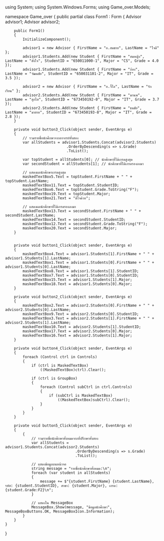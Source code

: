 using System;
using System.Windows.Forms;
using Game_over.Models;

namespace Game_over
{
    public partial class Form1 : Form
    {
        Advisor advisor1;
        Advisor advisor2;

        public Form1()
        {
            InitializeComponent();

            advisor1 = new Advisor { FirstName = "อ.สมชาย", LastName = "ใจดี" };
            advisor1.Students.Add(new Student { FirstName = "สมหญิง", LastName = "ตั้งใจ", StudentID = "650011000-1", Major = "CS", Grade = 4.0 });
            advisor1.Students.Add(new Student { FirstName = "ก้อง", LastName = "วัฒนชัย", StudentID = "650031101-2", Major = "IT", Grade = 3.5 });

            advisor2 = new Advisor { FirstName = "อ.จี้ไล", LastName = "รักเรียน" };
            advisor2.Students.Add(new Student { FirstName = "มานพ", LastName = "สุกใส", StudentID = "673450192-0", Major = "IT", Grade = 3.7 });
            advisor2.Students.Add(new Student { FirstName = "ธนชัย", LastName = "มาสาย", StudentID = "673450193-8", Major = "IT", Grade = 2.8 });
        }

        private void button3_Click(object sender, EventArgs e)
        {
            // รวมรายชื่อนักศึกษาจากอาจารย์ทั้งสอง
            var allStudents = advisor1.Students.Concat(advisor2.Students)
                                .OrderByDescending(s => s.Grade)
                                .ToList();

            var topStudent = allStudents[0]; // นักศึกษาที่ได้เกรดสูงสุด
            var secondStudent = allStudents[1]; // นักศึกษาที่ได้เกรดรองลงมา

            // แสดงผลนักศึกษาเกรดสูงสุด
            maskedTextBox5.Text = topStudent.FirstName + " " + topStudent.LastName;
            maskedTextBox11.Text = topStudent.StudentID;
            maskedTextBox6.Text = topStudent.Grade.ToString("F");
            maskedTextBox19.Text = topStudent.Major;
            maskedTextBox21.Text = "ดีใจด้วย";

            // แสดงผลนักศึกษาที่ได้เกรดรองลงมา
            maskedTextBox13.Text = secondStudent.FirstName + " " + secondStudent.LastName;
            maskedTextBox14.Text = secondStudent.StudentID;
            maskedTextBox12.Text = secondStudent.Grade.ToString("F");
            maskedTextBox20.Text = secondStudent.Major;
        }


        private void button1_Click(object sender, EventArgs e)
        {
            maskedTextBox4.Text = advisor1.Students[1].FirstName + " " + advisor1.Students[1].LastName;
            maskedTextBox1.Text = advisor1.Students[0].FirstName + " " + advisor1.Students[0].LastName;
            maskedTextBox8.Text = advisor1.Students[1].StudentID;
            maskedTextBox7.Text = advisor1.Students[0].StudentID;
            maskedTextBox15.Text = advisor1.Students[1].Major;
            maskedTextBox18.Text = advisor1.Students[0].Major;
        }

        private void button2_Click(object sender, EventArgs e)
        {
            maskedTextBox2.Text = advisor2.Students[0].FirstName + " " + advisor2.Students[0].LastName;
            maskedTextBox9.Text = advisor2.Students[0].StudentID;
            maskedTextBox3.Text = advisor2.Students[1].FirstName + " " + advisor2.Students[1].LastName;
            maskedTextBox10.Text = advisor2.Students[1].StudentID;
            maskedTextBox17.Text = advisor2.Students[0].Major;
            maskedTextBox16.Text = advisor2.Students[1].Major;
        }

        private void button4_Click(object sender, EventArgs e)
        {
            foreach (Control ctrl in Controls)
            {
                if (ctrl is MaskedTextBox)
                    ((MaskedTextBox)ctrl).Clear();

                if (ctrl is GroupBox)
                {
                    foreach (Control subCtrl in ctrl.Controls)
                    {
                        if (subCtrl is MaskedTextBox)
                            ((MaskedTextBox)subCtrl).Clear();
                    }
                }
            }
        }

        private void button5_Click(object sender, EventArgs e)
        {
            {
                // รวมรายชื่อนักศึกษาทั้งหมดจากที่ปรึกษาทั้งสอง
                var allStudents = advisor1.Students.Concat(advisor2.Students)
                                    .OrderByDescending(s => s.Grade)
                                    .ToList();

                // แสดงข้อมูลบนหน้าจอ
                string message = "รายชื่อนักศึกษาทั้งหมด:\n";
                foreach (var student in allStudents)
                {
                    message += $"{student.FirstName} {student.LastName}, รหัส: {student.StudentID}, สาขา: {student.Major}, เกรด: {student.Grade:F2}\n";
                }

                // แสดงใน MessageBox
                MessageBox.Show(message, "ข้อมูลนักศึกษา", MessageBoxButtons.OK, MessageBoxIcon.Information);
            }
        }
    }
}